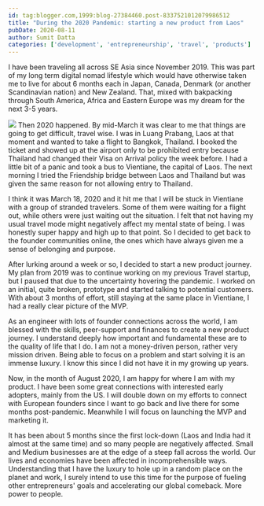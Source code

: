 ```yaml
---
id: tag:blogger.com,1999:blog-27384460.post-8337521012079986512
title: "During the 2020 Pandemic: starting a new product from Laos"
pubDate: 2020-08-11
author: Sumit Datta
categories: ['development', 'entrepreneurship', 'travel', 'products']
---
```


I have been traveling all across SE Asia since November 2019. This was part of my long term digital nomad lifestyle which would have otherwise taken me to live for about 6 months each in Japan, Canada, Denmark (or another Scandinavian nation) and New Zealand. That, mixed with bakpacking through South America, Africa and Eastern Europe was my dream for the next 3-5 years.

[![](https://upload.wikimedia.org/wikipedia/commons/1/10/Patuxay%2C_Vientiane%2C_Laos.jpg)](https://upload.wikimedia.org/wikipedia/commons/1/10/Patuxay%2C_Vientiane%2C_Laos.jpg) Then 2020 happened. By mid-March it was clear to me that things are going to get difficult, travel wise. I was in Luang Prabang, Laos at that moment and wanted to take a flight to Bangkok, Thailand. I booked the ticket and showed up at the airport only to be prohibited entry because Thailand had changed their Visa on Arrival policy the week before. I had a little bit of a panic and took a bus to Vientiane, the capital of Laos. The next morning I tried the Friendship bridge between Laos and Thailand but was given the same reason for not allowing entry to Thailand.

I think it was March 18, 2020 and it hit me that I will be stuck in Vientiane with a group of stranded travelers. Some of them were waiting for a flight out, while others were just waiting out the situation. I felt that not having my usual travel mode might negatively affect my mental state of being. I was honestly super happy and high up to that point. So I decided to get back to the founder communities online, the ones which have always given me a sense of belonging and purpose.

After lurking around a week or so, I decided to start a new product journey. My plan from 2019 was to continue working on my previous Travel startup, but I paused that due to the uncertainty hovering the pandemic. I worked on an initial, quite broken, prototype and started talking to potential customers. With about 3 months of effort, still staying at the same place in Vientiane, I had a really clear picture of the MVP.

As an engineer with lots of founder connections across the world, I am blessed with the skills, peer-support and finances to create a new product journey. I understand deeply how important and fundamental these are to the quality of life that I do. I am not a money-driven person, rather very mission driven. Being able to focus on a problem and start solving it is an immense luxury. I know this since I did not have it in my growing up years.  

Now, in the month of August 2020, I am happy for where I am with my product. I have been some great connections with interested early adopters, mainly from the US. I will double down on my efforts to connect with European founders since I want to go back and live there for some months post-pandemic. Meanwhile I will focus on launching the MVP and marketing it.

It has been about 5 months since the first lock-down (Laos and India had it almost at the same time) and so many people are negatively affected. Small and Medium businesses are at the edge of a steep fall across the world. Our lives and economies have been affected in incomprehensible ways. Understanding that I have the luxury to hole up in a random place on the planet and work, I surely intend to use this time for the purpose of fueling other entrepreneurs' goals and accelerating our global comeback. More power to people.